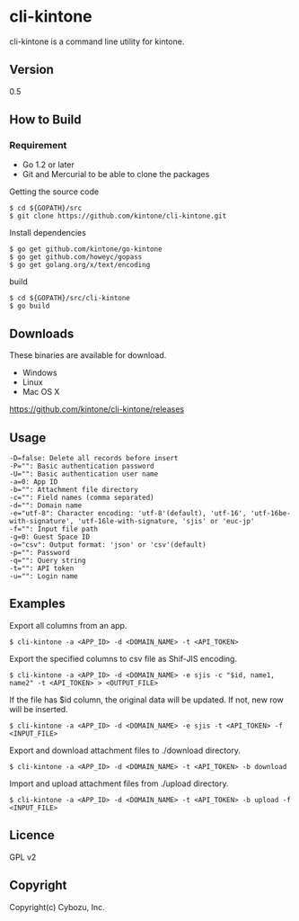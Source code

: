 cli-kintone
==========

cli-kintone is a command line utility for kintone.

## Version

0.5

## How to Build

### Requirement

- Go 1.2 or later
- Git and Mercurial to be able to clone the packages

Getting the source code

    $ cd ${GOPATH}/src
    $ git clone https://github.com/kintone/cli-kintone.git

Install dependencies

    $ go get github.com/kintone/go-kintone
    $ go get github.com/howeyc/gopass
    $ go get golang.org/x/text/encoding

build

    $ cd ${GOPATH}/src/cli-kintone
    $ go build

## Downloads

These binaries are available for download.

- Windows
- Linux
- Mac OS X

https://github.com/kintone/cli-kintone/releases

## Usage

    -D=false: Delete all records before insert
    -P="": Basic authentication password
    -U="": Basic authentication user name
    -a=0: App ID
    -b="": Attachment file directory
    -c="": Field names (comma separated)
    -d="": Domain name
    -e="utf-8": Character encoding: 'utf-8'(default), 'utf-16', 'utf-16be-with-signature', 'utf-16le-with-signature, 'sjis' or 'euc-jp'
    -f="": Input file path
    -g=0: Guest Space ID
    -o="csv": Output format: 'json' or 'csv'(default)
    -p="": Password
    -q="": Query string
    -t="": API token
    -u="": Login name

## Examples

Export all columns from an app.

    $ cli-kintone -a <APP_ID> -d <DOMAIN_NAME> -t <API_TOKEN>

Export the specified columns to csv file as Shif-JIS encoding.

    $ cli-kintone -a <APP_ID> -d <DOMAIN_NAME> -e sjis -c "$id, name1, name2" -t <API_TOKEN> > <OUTPUT_FILE>

If the file has $id column, the original data will be updated. If not, new row will be inserted.

    $ cli-kintone -a <APP_ID> -d <DOMAIN_NAME> -e sjis -t <API_TOKEN> -f <INPUT_FILE>

Export and download attachment files to ./download directory.

    $ cli-kintone -a <APP_ID> -d <DOMAIN_NAME> -t <API_TOKEN> -b download

Import and upload attachment files from ./upload directory.

    $ cli-kintone -a <APP_ID> -d <DOMAIN_NAME> -t <API_TOKEN> -b upload -f <INPUT_FILE>

## Licence

GPL v2

## Copyright

Copyright(c) Cybozu, Inc.
